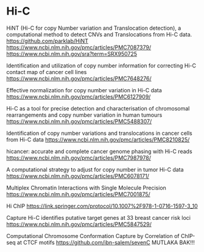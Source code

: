 # Hi-C

HiNT (Hi-C for copy Number variation and Translocation detection), a computational method to detect CNVs and Translocations from Hi-C data. 
https://github.com/parklab/HiNT
https://www.ncbi.nlm.nih.gov/pmc/articles/PMC7087379/
https://www.ncbi.nlm.nih.gov/sra?term=SRX950725


Identification and utilization of copy number information for correcting Hi-C contact map of cancer cell lines
https://www.ncbi.nlm.nih.gov/pmc/articles/PMC7648276/

Effective normalization for copy number variation in Hi-C data
https://www.ncbi.nlm.nih.gov/pmc/articles/PMC6127909/


Hi-C as a tool for precise detection and characterisation of chromosomal rearrangements and copy number variation in human tumours
https://www.ncbi.nlm.nih.gov/pmc/articles/PMC5488307/

Identification of copy number variations and translocations in cancer cells from Hi-C data
https://www.ncbi.nlm.nih.gov/pmc/articles/PMC8210825/

hicancer: accurate and complete cancer genome phasing with Hi-C reads
https://www.ncbi.nlm.nih.gov/pmc/articles/PMC7987978/

A computational strategy to adjust for copy number in tumor Hi-C data
https://www.ncbi.nlm.nih.gov/pmc/articles/PMC6078171/


Multiplex Chromatin Interactions with Single Molecule Precision
https://www.ncbi.nlm.nih.gov/pmc/articles/PMC7001875/

Hi ChIP
https://link.springer.com/protocol/10.1007%2F978-1-0716-1597-3_10


Capture Hi-C identifies putative target genes at 33 breast cancer risk loci
https://www.ncbi.nlm.nih.gov/pmc/articles/PMC5847529/


Computational Chromosome Conformation Capture by Correlation of ChIP-seq at CTCF motifs
https://github.com/ibn-salem/sevenC   MUTLAKA BAK!!!


